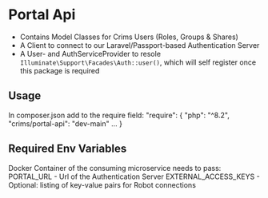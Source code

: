 # Portal Api
- Contains Model Classes for Crims Users (Roles, Groups & Shares)
- A Client to connect to our Laravel/Passport-based Authentication Server
- A User- and AuthServiceProvider to resole <code>Illuminate\Support\Facades\Auth::user()</code>, which will self register once this package is required

## Usage
In composer.json add to the require field:
"require": {
  "php": "^8.2",
  "crims/portal-api": "dev-main"
  ...
}

## Required Env Variables
Docker Container of the consuming microservice needs to pass:
PORTAL_URL             - Url of the Authentication Server
EXTERNAL_ACCESS_KEYS   - Optional: listing of key-value pairs for Robot connections
